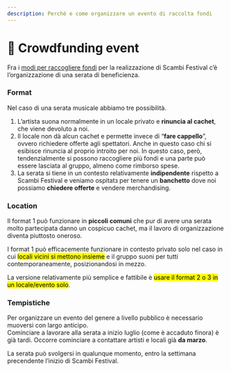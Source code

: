 ```yaml
---
description: Perché e come organizzare un evento di raccolta fondi
---
```


# 🎊 Crowdfunding event

Fra i [modi per raccogliere fondi](../../palanche/budget/) per la realizzazione di Scambi Festival c’è l’organizzazione di una serata di beneficienza.

### Format

Nel caso di una serata musicale abbiamo tre possibilità.

1. L’artista suona normalmente in un locale privato e **rinuncia al cachet**, che viene devoluto a noi.
2. Il locale non dà alcun cachet e permette invece di “**fare cappello**”, ovvero richiedere offerte agli spettatori. Anche in questo caso chi si esibisce rinuncia al proprio introito per noi. In questo caso, però, tendenzialmente si possono raccogliere più fondi e una parte può essere lasciata al gruppo, almeno come rimborso spese.
3. La serata si tiene in un contesto relativamente **indipendente** rispetto a Scambi Festival e veniamo ospitatз per tenere un **banchetto** dove noi possiamo **chiedere offerte** e vendere merchandising.

### Location

Il format 1 può funzionare in **piccoli comuni** che pur di avere una serata molto partecipata danno un cospicuo cachet, ma il lavoro di organizzazione diventa piuttosto oneroso.

I format 1 può efficacemente funzionare in contesto privato solo nel caso in cui <mark style="background-color:yellow;">locali vicini si mettono insieme</mark> e il gruppo suoni per tutti contemporaneamente, posizionandosi in mezzo.

La versione relativamente più semplice e fattibile è <mark style="background-color:yellow;">usare il format 2 o 3 in un locale/evento solo</mark>.

### Tempistiche

Per organizzare un evento del genere a livello pubblico è necessario muoversi con largo anticipo.\
Cominciare a lavorare alla serata a inizio luglio (come è accaduto finora) è già tardi. Occorre cominciare a contattare artisti e locali già **da marzo**.

La serata può svolgersi in qualunque momento, entro la settimana precendente l’inizio di Scambi Festival.
